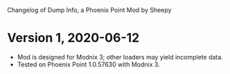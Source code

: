 Changelog of Dump Info, a Phoenix Point Mod by Sheepy

# Version 1, 2020-06-12

* Mod is designed for Modnix 3; other loaders may yield incomplete data.
* Tested on Phoenix Point 1.0.57630 with Modnix 3.
